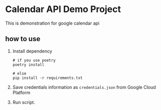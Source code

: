 # Calendar API Demo Project

This is demonstration for google calendar api

## how to use

1. Install dependency

    ```shell
    # if you use poetry
    poetry install

    # else
    pip install -r requirements.txt
    ```

1. Save credentials information as `credentials.json` from Google Cloud Platform
1. Run script.
